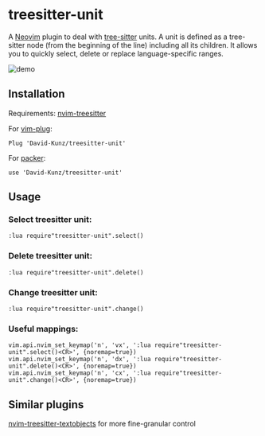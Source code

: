# treesitter-unit

A [Neovim](https://neovim.io/) plugin to deal with [tree-sitter](https://github.com/tree-sitter/tree-sitter) units.
A unit is defined as a tree-sitter node (from the beginning of the line) including all its children.
It allows you to quickly select, delete or replace language-specific ranges.

![demo](https://user-images.githubusercontent.com/1009936/130320180-1ca6380b-134e-4356-9ff9-5da623741922.gif)

## Installation

Requirements: [nvim-treesitter](https://github.com/nvim-treesitter/nvim-treesitter)

For [vim-plug](https://github.com/junegunn/vim-plug):
```
Plug 'David-Kunz/treesitter-unit'
```
For [packer](https://github.com/wbthomason/packer.nvim):
```
use 'David-Kunz/treesitter-unit'
```

## Usage

### Select treesitter unit:
```
:lua require"treesitter-unit".select()
```

### Delete treesitter unit:
```
:lua require"treesitter-unit".delete()
```

### Change treesitter unit:
```
:lua require"treesitter-unit".change()
```

### Useful mappings:

```
vim.api.nvim_set_keymap('n', 'vx', ':lua require"treesitter-unit".select()<CR>', {noremap=true})
vim.api.nvim_set_keymap('n', 'dx', ':lua require"treesitter-unit".delete()<CR>', {noremap=true})
vim.api.nvim_set_keymap('n', 'cx', ':lua require"treesitter-unit".change()<CR>', {noremap=true})
```

## Similar plugins

[nvim-treesitter-textobjects](https://github.com/nvim-treesitter/nvim-treesitter-textobjects) for more fine-granular control
